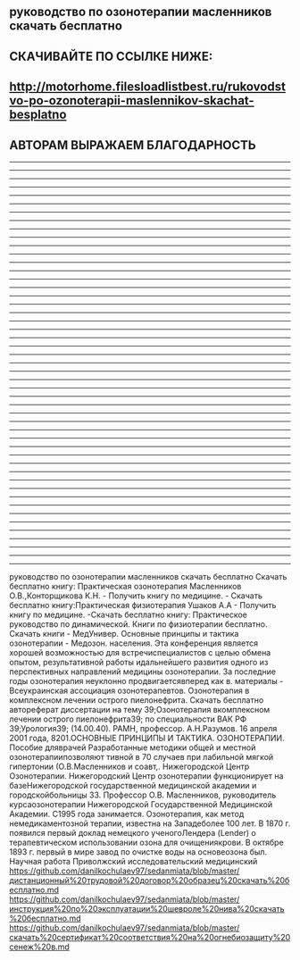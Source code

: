 руководство по озонотерапии масленников скачать бесплатно
--------------------------------------------------
СКАЧИВАЙТЕ ПО ССЫЛКЕ НИЖЕ:
--------------------------------------------------
http://motorhome.filesloadlistbest.ru/rukovodstvo-po-ozonoterapii-maslennikov-skachat-besplatno
--------------------------------------------------
АВТОРАМ ВЫРАЖАЕМ БЛАГОДАРНОСТЬ
--------------------------------------------------
--------------------------------------------------
--------------------------------------------------
--------------------------------------------------
--------------------------------------------------
--------------------------------------------------
--------------------------------------------------
--------------------------------------------------
--------------------------------------------------
--------------------------------------------------
--------------------------------------------------
--------------------------------------------------
--------------------------------------------------
--------------------------------------------------
--------------------------------------------------
--------------------------------------------------
--------------------------------------------------
--------------------------------------------------
--------------------------------------------------
--------------------------------------------------
--------------------------------------------------
--------------------------------------------------
--------------------------------------------------
--------------------------------------------------
--------------------------------------------------
--------------------------------------------------
--------------------------------------------------
--------------------------------------------------
--------------------------------------------------
--------------------------------------------------
--------------------------------------------------
--------------------------------------------------
--------------------------------------------------
--------------------------------------------------
--------------------------------------------------
--------------------------------------------------
--------------------------------------------------
--------------------------------------------------
--------------------------------------------------
--------------------------------------------------
--------------------------------------------------
--------------------------------------------------
--------------------------------------------------
--------------------------------------------------
--------------------------------------------------
--------------------------------------------------
--------------------------------------------------
--------------------------------------------------
--------------------------------------------------
--------------------------------------------------
руководство по озонотерапии масленников скачать бесплатно Скачать бесплатно книгу: Практическая озонотерапия Масленников О.В.,Конторщикова К.Н. - Получить книгу по медицине. - Скачать бесплатно книгу:Практическая физиотерапия Ушаков А.А - Получить книгу по медицине. -Скачать бесплатно книгу: Практическое руководство по динамической. Книги по физиотерапии бесплатно. Скачать книги - МедУнивер. Основные принципы и тактика озонотерапии  - Медозон. населения. Эта конференция является хорошей возможностью для встречиспециалистов с целью обмена опытом, результативной работы идальнейшего развития одного из перспективных направлений медицины озонотерапии. За последние годы озонотерапия неуклонно продвигаетсявперед как в. материалы - Всеукраинская ассоциация озонотерапевтов. Озонотерапия в комплексном лечении острого пиелонефрита. Скачать бесплатно автореферат диссертации на тему 39;Озонотерапия вкомплексном лечении острого пиелонефрита39; по специальности ВАК РФ 39;Урология39; (14.00.40). РАМН, профессор. А.Н.Разумов.  16  апреля 2001 года,  8201.ОСНОВНЫЕ ПРИНЦИПЫ И ТАКТИКА. ОЗОНОТЕРАПИИ. Пособие дляврачей  Разработанные методики общей и местной озонотерапиипозволяют  тивной в 70 случаев при лабильной мягкой гипертонии (О.В.Масленников и соавт,. Нижегородской Центр Озонотерапии. Нижегородский Центр озонотерапии функционирует на базеНижегородской государственной медицинской академии и городскойбольницы  33.  Профессор О.В. Масленников, руководитель курсаозонотерапии Нижегородской Государственной Медицинской Академии. С1995 года занимается. Озонотерапия, как метод немедикаментозной терапии, известна на Западеболее 100 лет. В 1870 г. появился первый доклад немецкого ученогоЛендера (Lender) о терапевтическом использовании озона для очищениякрови. В октябре 1893 г. первый в мире завод по очистке воды на основеозона был. Научная работа  Приволжский исследовательский медицинский
https://github.com/danilkochulaev97/sedanmiata/blob/master/дистанционный%20трудовой%20договор%20образец%20скачать%20бесплатно.md
https://github.com/danilkochulaev97/sedanmiata/blob/master/инструкция%20по%20эксплуатации%20шевроле%20нива%20скачать%20бесплатно.md
https://github.com/danilkochulaev97/sedanmiata/blob/master/скачать%20сертификат%20соответствия%20на%20огнебиозащиту%20сенеж%20в.md